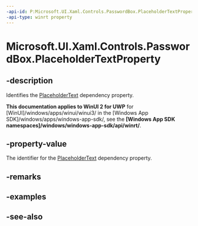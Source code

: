 ```yaml
---
-api-id: P:Microsoft.UI.Xaml.Controls.PasswordBox.PlaceholderTextProperty
-api-type: winrt property
---
```


<!-- Property syntax
public Windows.UI.Xaml.DependencyProperty PlaceholderTextProperty { get; }
-->

# Microsoft.UI.Xaml.Controls.PasswordBox.PlaceholderTextProperty

## -description
Identifies the [PlaceholderText](passwordbox_placeholdertext.md) dependency property.

**This documentation applies to WinUI 2 for UWP** for [WinUI]/windows/apps/winui/winui3/ in the [Windows App SDK]/windows/apps/windows-app-sdk/, see the **[Windows App SDK namespaces]/windows/windows-app-sdk/api/winrt/**.

## -property-value
The identifier for the [PlaceholderText](passwordbox_placeholdertext.md) dependency property.

## -remarks

## -examples

## -see-also
